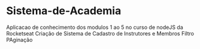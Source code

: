 # Sistema-de-Academia
Aplicacao de conhecimento dos modulos 1 ao 5 no curso de nodeJS da Rocketseat
Criação de Sistema de Cadastro de Instrutores e Membros 
Filtro 
PAginação
